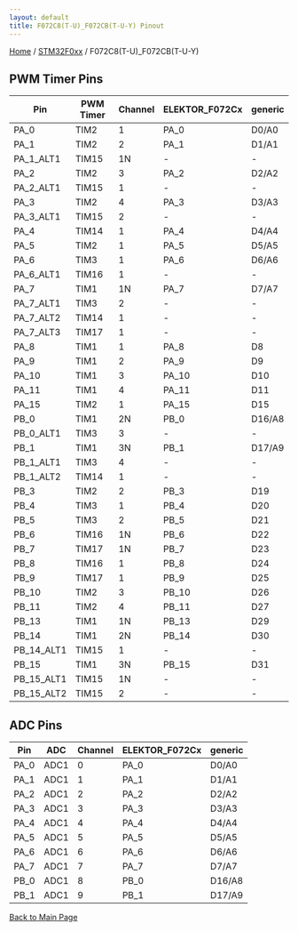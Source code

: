 ```yaml
---
layout: default
title: F072C8(T-U)_F072CB(T-U-Y) Pinout
---
```


[Home](../../index.md) / [STM32F0xx](../index.md) / F072C8(T-U)_F072CB(T-U-Y)

## PWM Timer Pins

| Pin | PWM Timer | Channel | ELEKTOR_F072Cx | generic |
| --- | --- | --- | --- | --- |
| PA_0 | TIM2 | 1 | PA_0 | D0/A0 |
| PA_1 | TIM2 | 2 | PA_1 | D1/A1 |
| PA_1_ALT1 | TIM15 | 1N | - | - |
| PA_2 | TIM2 | 3 | PA_2 | D2/A2 |
| PA_2_ALT1 | TIM15 | 1 | - | - |
| PA_3 | TIM2 | 4 | PA_3 | D3/A3 |
| PA_3_ALT1 | TIM15 | 2 | - | - |
| PA_4 | TIM14 | 1 | PA_4 | D4/A4 |
| PA_5 | TIM2 | 1 | PA_5 | D5/A5 |
| PA_6 | TIM3 | 1 | PA_6 | D6/A6 |
| PA_6_ALT1 | TIM16 | 1 | - | - |
| PA_7 | TIM1 | 1N | PA_7 | D7/A7 |
| PA_7_ALT1 | TIM3 | 2 | - | - |
| PA_7_ALT2 | TIM14 | 1 | - | - |
| PA_7_ALT3 | TIM17 | 1 | - | - |
| PA_8 | TIM1 | 1 | PA_8 | D8 |
| PA_9 | TIM1 | 2 | PA_9 | D9 |
| PA_10 | TIM1 | 3 | PA_10 | D10 |
| PA_11 | TIM1 | 4 | PA_11 | D11 |
| PA_15 | TIM2 | 1 | PA_15 | D15 |
| PB_0 | TIM1 | 2N | PB_0 | D16/A8 |
| PB_0_ALT1 | TIM3 | 3 | - | - |
| PB_1 | TIM1 | 3N | PB_1 | D17/A9 |
| PB_1_ALT1 | TIM3 | 4 | - | - |
| PB_1_ALT2 | TIM14 | 1 | - | - |
| PB_3 | TIM2 | 2 | PB_3 | D19 |
| PB_4 | TIM3 | 1 | PB_4 | D20 |
| PB_5 | TIM3 | 2 | PB_5 | D21 |
| PB_6 | TIM16 | 1N | PB_6 | D22 |
| PB_7 | TIM17 | 1N | PB_7 | D23 |
| PB_8 | TIM16 | 1 | PB_8 | D24 |
| PB_9 | TIM17 | 1 | PB_9 | D25 |
| PB_10 | TIM2 | 3 | PB_10 | D26 |
| PB_11 | TIM2 | 4 | PB_11 | D27 |
| PB_13 | TIM1 | 1N | PB_13 | D29 |
| PB_14 | TIM1 | 2N | PB_14 | D30 |
| PB_14_ALT1 | TIM15 | 1 | - | - |
| PB_15 | TIM1 | 3N | PB_15 | D31 |
| PB_15_ALT1 | TIM15 | 1N | - | - |
| PB_15_ALT2 | TIM15 | 2 | - | - |


## ADC Pins

| Pin | ADC | Channel | ELEKTOR_F072Cx | generic |
| --- | --- | --- | --- | --- |
| PA_0 | ADC1 | 0 | PA_0 | D0/A0 |
| PA_1 | ADC1 | 1 | PA_1 | D1/A1 |
| PA_2 | ADC1 | 2 | PA_2 | D2/A2 |
| PA_3 | ADC1 | 3 | PA_3 | D3/A3 |
| PA_4 | ADC1 | 4 | PA_4 | D4/A4 |
| PA_5 | ADC1 | 5 | PA_5 | D5/A5 |
| PA_6 | ADC1 | 6 | PA_6 | D6/A6 |
| PA_7 | ADC1 | 7 | PA_7 | D7/A7 |
| PB_0 | ADC1 | 8 | PB_0 | D16/A8 |
| PB_1 | ADC1 | 9 | PB_1 | D17/A9 |


[Back to Main Page](../../index.md)
